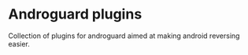 # Androguard plugins

Collection of plugins for androguard aimed at making android reversing easier.
